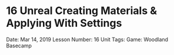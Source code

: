 # 16 Unreal Creating Materials & Applying With Settings

Date: Mar 14, 2019
Lesson Number: 16
Unit Tags: Game: Woodland Basecamp

